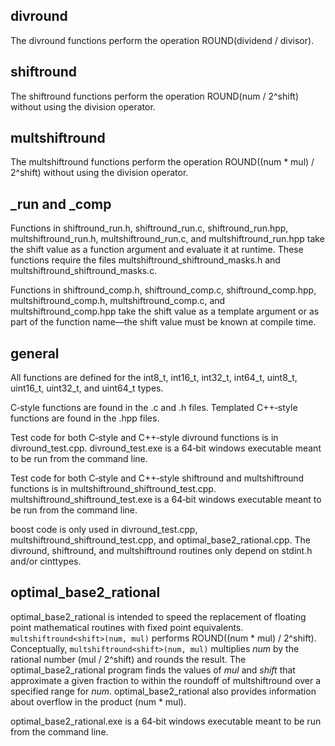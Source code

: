 ## divround

The divround functions perform the operation ROUND(dividend / divisor).

## shiftround

The shiftround functions perform the operation ROUND(num / 2^shift) without using the division operator.

## multshiftround

The multshiftround functions perform the operation ROUND((num * mul) / 2^shift) without using the division operator.

## \_run and \_comp

Functions in shiftround\_run.h, shiftround\_run.c, shiftround\_run.hpp, multshiftround\_run.h, multshiftround\_run.c, and multshiftround\_run.hpp take the shift value as a function argument and evaluate it at runtime. These functions require the files multshiftround\_shiftround\_masks.h and multshiftround\_shiftround\_masks.c.

Functions in shiftround\_comp.h, shiftround\_comp.c, shiftround\_comp.hpp, multshiftround\_comp.h, multshiftround\_comp.c, and multshiftround\_comp.hpp take the shift value as a template argument or as part of the function name&#x2014;the shift value must be known at compile time.

## general

All functions are defined for the int8\_t, int16\_t, int32\_t, int64\_t, uint8\_t, uint16\_t, uint32\_t, and uint64\_t types. 

C&#x2011;style functions are found in the .c and .h files. Templated C++&#x2011;style functions are found in the .hpp files.

Test code for both C&#x2011;style and C++&#x2011;style divround functions is in divround\_test.cpp. divround\_test.exe is a 64&#x2011;bit windows executable meant to be run from the command line.

Test code for both C&#x2011;style and C++&#x2011;style shiftround and multshiftround functions is in multshiftround\_shiftround\_test.cpp. multshiftround\_shiftround\_test.exe is a 64&#x2011;bit windows executable meant to be run from the command line.

boost code is only used in divround\_test.cpp, multshiftround\_shiftround\_test.cpp, and optimal\_base2\_rational.cpp. The divround, shiftround, and multshiftround routines only depend on stdint.h and/or cinttypes.

## optimal\_base2\_rational

optimal\_base2\_rational is intended to speed the replacement of floating point mathematical routines with fixed point equivalents. `multshiftround<shift>(num, mul)` performs ROUND((num * mul) / 2^shift). Conceptually, `multshiftround<shift>(num, mul)` multiplies _num_ by the rational number (mul / 2^shift) and rounds the result. The optimal\_base2\_rational program finds the values of _mul_ and _shift_ that approximate a given fraction to within the roundoff of multshiftround over a specified range for _num_. optimal\_base2\_rational also provides information about overflow in the product (num * mul).

optimal\_base2\_rational.exe is a 64&#x2011;bit windows executable meant to be run from the command line.